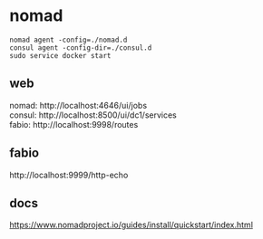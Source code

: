 # nomad

```
nomad agent -config=./nomad.d
consul agent -config-dir=./consul.d
sudo service docker start

```

## web
nomad: http://localhost:4646/ui/jobs  
consul: http://localhost:8500/ui/dc1/services  
fabio: http://localhost:9998/routes     

## fabio
http://localhost:9999/http-echo

## docs
https://www.nomadproject.io/guides/install/quickstart/index.html   

